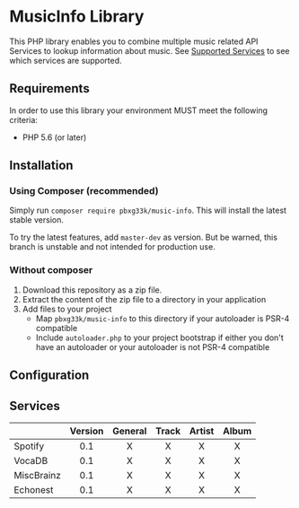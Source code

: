 # MusicInfo Library #

This PHP library enables you to combine multiple music related API Services to lookup information about music. See [Supported Services](#services) to see which services are supported.

## Requirements ##
In order to use this library your environment MUST meet the following criteria:
* PHP 5.6 (or later)


## Installation ##

### Using Composer (recommended) ###
Simply run `composer require pbxg33k/music-info`.
This will install the latest stable version.

To try the latest features, add `master-dev` as version. But be warned, this branch is unstable and not intended for production use.

### Without composer ###
1. Download this repository as a zip file.
2. Extract the content of the zip file to a directory in your application
3. Add files to your project
	* Map `pbxg33k/music-info` to this directory if your autoloader is PSR-4 compatible
	* Include `autoloader.php` to your project bootstrap if either you don't have an autoloader or your autoloader is not PSR-4 compatible

## Configuration ##



## Services ##

|   | Version | General | Track | Artist | Album |
|---|:-------:|:-------:|:-----:|:------:|:-----:|
|Spotify | 0.1 | X | X | X | X |
|VocaDB  | 0.1 | X | X | X | X |
|MiscBrainz | 0.1 | X | X | X | X |
|Echonest   | 0.1 | X | X | X | X |
